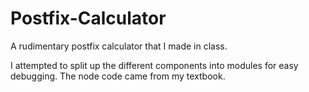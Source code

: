 # Postfix-Calculator
A rudimentary postfix calculator that I made in class.

I attempted to split up the different components into modules for easy debugging.
The node code came from my textbook.
